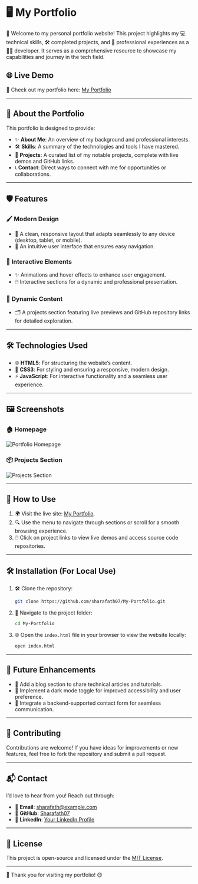 # 🖥️ My Portfolio

👋 Welcome to my personal portfolio website! This project highlights my 💻 technical skills, 🛠️ completed projects, and 🧳 professional experiences as a 👨‍💻 developer. It serves as a comprehensive resource to showcase my capabilities and journey in the tech field.

## 🌐 Live Demo

🔗 Check out my portfolio here: [My Portfolio](https://sharafath07.github.io/My-Portfolio/)

---

## 📂 About the Portfolio

This portfolio is designed to provide:

- ✨ **About Me**: An overview of my background and professional interests.
- 🛠️ **Skills**: A summary of the technologies and tools I have mastered.
- 🌟 **Projects**: A curated list of my notable projects, complete with live demos and GitHub links.
- 📞 **Contact**: Direct ways to connect with me for opportunities or collaborations.

---

## 🛡️ Features

### 🖌️ **Modern Design**
- 📱 A clean, responsive layout that adapts seamlessly to any device (desktop, tablet, or mobile).
- 🧭 An intuitive user interface that ensures easy navigation.

### 💫 **Interactive Elements**
- ✨ Animations and hover effects to enhance user engagement.
- 🖱️ Interactive sections for a dynamic and professional presentation.

### 🔀 **Dynamic Content**
- 🗂️ A projects section featuring live previews and GitHub repository links for detailed exploration.

---

## 🛠️ Technologies Used

- 🌐 **HTML5**: For structuring the website’s content.
- 🎨 **CSS3**: For styling and ensuring a responsive, modern design.
- ⚡ **JavaScript**: For interactive functionality and a seamless user experience.

---

## 🖼️ Screenshots

### 🏠 Homepage
![Portfolio Homepage](https://via.placeholder.com/800x400.png?text=Portfolio+Homepage+Screenshot)

### 📦 Projects Section
![Projects Section](https://via.placeholder.com/800x400.png?text=Projects+Showcase)

---

## 📖 How to Use

1. 🌍 Visit the live site: [My Portfolio](https://sharafath07.github.io/My-Portfolio/).
2. 🔍 Use the menu to navigate through sections or scroll for a smooth browsing experience.
3. 🖱️ Click on project links to view live demos and access source code repositories.

---

## 🛠️ Installation (For Local Use)

1. 🛠️ Clone the repository:
   ```bash
   git clone https://github.com/sharafath07/My-Portfolio.git
   ```
2. 📂 Navigate to the project folder:
   ```bash
   cd My-Portfolio
   ```
3. 🌐 Open the `index.html` file in your browser to view the website locally:
   ```bash
   open index.html
   ```

---

## 🚀 Future Enhancements

- 📝 Add a blog section to share technical articles and tutorials.
- 🌙 Implement a dark mode toggle for improved accessibility and user preference.
- 📧 Integrate a backend-supported contact form for seamless communication.

---

## 🤝 Contributing

Contributions are welcome! If you have ideas for improvements or new features, feel free to fork the repository and submit a pull request.

---

## 📬 Contact

I’d love to hear from you! Reach out through:

- 📧 **Email**: sharafath@example.com
- 🐙 **GitHub**: [Sharafath07](https://github.com/sharafath07)
- 💼 **LinkedIn**: [Your LinkedIn Profile](https://linkedin.com/in/your-profile)

---

## 📜 License

This project is open-source and licensed under the [MIT License](LICENSE).

---

🙏 Thank you for visiting my portfolio! 😊

